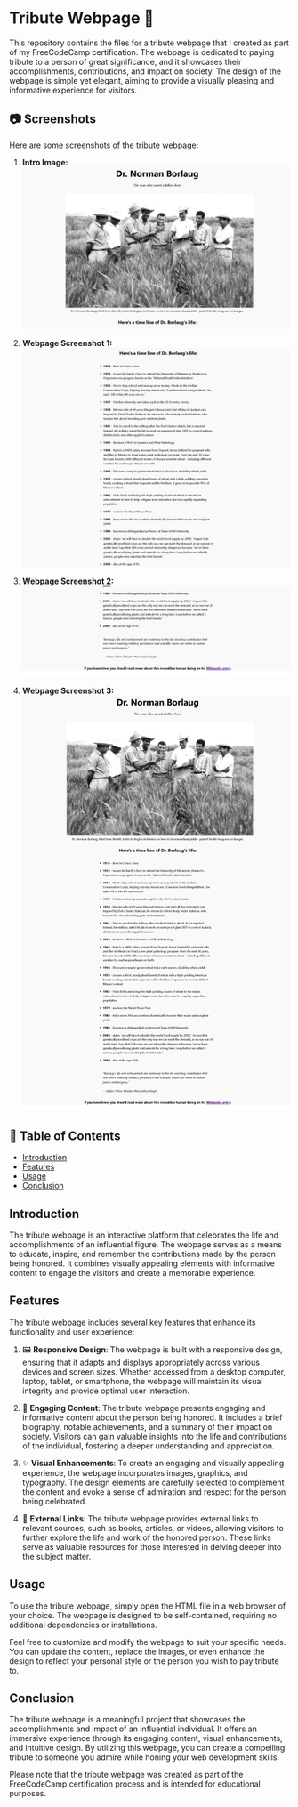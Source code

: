 # Tribute Webpage 🌟



This repository contains the files for a tribute webpage that I created as part of my FreeCodeCamp certification. The webpage is dedicated to paying tribute to a person of great significance, and it showcases their accomplishments, contributions, and impact on society. The design of the webpage is simple yet elegant, aiming to provide a visually pleasing and informative experience for visitors.

## 📷 Screenshots

Here are some screenshots of the tribute webpage:

1. **Intro Image:**
   ![Intro Image](image2.jpeg)

2. **Webpage Screenshot 1:**
   ![Webpage Screenshot 1](image1.jpeg)

3. **Webpage Screenshot 2:**
   ![Webpage Screenshot 2](image3.jpeg)

4. **Webpage Screenshot 3:**
   ![Webpage Screenshot 3](iamge4.jpeg)

## 📜 Table of Contents

- [Introduction](#introduction)
- [Features](#features)
- [Usage](#usage)
- [Conclusion](#conclusion)

## Introduction

The tribute webpage is an interactive platform that celebrates the life and accomplishments of an influential figure. The webpage serves as a means to educate, inspire, and remember the contributions made by the person being honored. It combines visually appealing elements with informative content to engage the visitors and create a memorable experience.

## Features

The tribute webpage includes several key features that enhance its functionality and user experience:

1. 🖼️ **Responsive Design**:
   The webpage is built with a responsive design, ensuring that it adapts and displays appropriately across various devices and screen sizes. Whether accessed from a desktop computer, laptop, tablet, or smartphone, the webpage will maintain its visual integrity and provide optimal user interaction.

2. 📝 **Engaging Content**:
   The tribute webpage presents engaging and informative content about the person being honored. It includes a brief biography, notable achievements, and a summary of their impact on society. Visitors can gain valuable insights into the life and contributions of the individual, fostering a deeper understanding and appreciation.

3. ✨ **Visual Enhancements**:
   To create an engaging and visually appealing experience, the webpage incorporates images, graphics, and typography. The design elements are carefully selected to complement the content and evoke a sense of admiration and respect for the person being celebrated.

4. 🔗 **External Links**:
   The tribute webpage provides external links to relevant sources, such as books, articles, or videos, allowing visitors to further explore the life and work of the honored person. These links serve as valuable resources for those interested in delving deeper into the subject matter.

## Usage

To use the tribute webpage, simply open the HTML file in a web browser of your choice. The webpage is designed to be self-contained, requiring no additional dependencies or installations.

Feel free to customize and modify the webpage to suit your specific needs. You can update the content, replace the images, or even enhance the design to reflect your personal style or the person you wish to pay tribute to.

## Conclusion

The tribute webpage is a meaningful project that showcases the accomplishments and impact of an influential individual. It offers an immersive experience through its engaging content, visual enhancements, and intuitive design. By utilizing this webpage, you can create a compelling tribute to someone you admire while honing your web development skills.

Please note that the tribute webpage was created as part of the FreeCodeCamp certification process and is intended for educational purposes.
